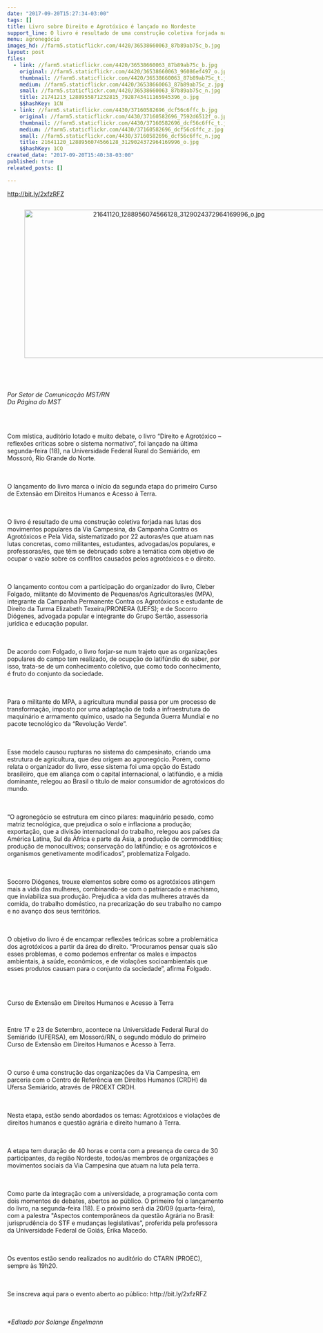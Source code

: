 ```yaml
---
date: "2017-09-20T15:27:34-03:00"
tags: []
title: Livro sobre Direito e Agrotóxico é lançado no Nordeste
support_line: O livro é resultado de uma construção coletiva forjada nas lutas dos movimentos populares da Via Campesina e da Campanha Contra os Agrotóxicos e Pela Vida.
menu: agronegócio
images_hd: //farm5.staticflickr.com/4420/36538660063_87b89ab75c_b.jpg
layout: post
files:
  - link: //farm5.staticflickr.com/4420/36538660063_87b89ab75c_b.jpg
    original: //farm5.staticflickr.com/4420/36538660063_96086ef497_o.jpg
    thumbnail: //farm5.staticflickr.com/4420/36538660063_87b89ab75c_t.jpg
    medium: //farm5.staticflickr.com/4420/36538660063_87b89ab75c_z.jpg
    small: //farm5.staticflickr.com/4420/36538660063_87b89ab75c_n.jpg
    title: 21741213_1288955871232815_7928743411165945396_o.jpg
    $$hashKey: 1CN
  - link: //farm5.staticflickr.com/4430/37160582696_dcf56c6ffc_b.jpg
    original: //farm5.staticflickr.com/4430/37160582696_7592d6512f_o.jpg
    thumbnail: //farm5.staticflickr.com/4430/37160582696_dcf56c6ffc_t.jpg
    medium: //farm5.staticflickr.com/4430/37160582696_dcf56c6ffc_z.jpg
    small: //farm5.staticflickr.com/4430/37160582696_dcf56c6ffc_n.jpg
    title: 21641120_1288956074566128_3129024372964169996_o.jpg
    $$hashKey: 1CQ
created_date: "2017-09-20T15:40:38-03:00"
published: true
releated_posts: []

---
```

<p><a href="http://bit.ly/2xfzRFZ">http://bit.ly/2xfzRFZ</a></p>

<div style="text-align:center">
<figure class="image" style="display:inline-block"><img alt="21641120_1288956074566128_3129024372964169996_o.jpg" height="343" src="//farm5.staticflickr.com/4430/37160582696_dcf56c6ffc_b.jpg" width="700" />
<figcaption></figcaption>
</figure>
</div>

<p>&nbsp;</p>

<p><br />
<em>Por Setor de Comunica&ccedil;&atilde;o MST/RN<br />
Da P&aacute;gina do MST</em></p>

<p>&nbsp;</p>

<p><br />
Com m&iacute;stica, audit&oacute;rio lotado e muito debate, o livro &ldquo;Direito e Agrot&oacute;xico &ndash; reflex&otilde;es cr&iacute;ticas sobre o sistema normativo&rdquo;, foi lan&ccedil;ado na &uacute;ltima segunda-feira (18), na Universidade Federal Rural do Semi&aacute;rido, em Mossor&oacute;, Rio Grande do Norte.</p>

<p><br />
<br />
O lan&ccedil;amento do livro marca o in&iacute;cio da segunda etapa do primeiro Curso de Extens&atilde;o em Direitos Humanos e Acesso &agrave; Terra.</p>

<p><br />
<br />
O livro &eacute; resultado de uma constru&ccedil;&atilde;o coletiva forjada nas lutas dos movimentos populares da Via Campesina, da Campanha Contra os Agrot&oacute;xicos e Pela Vida, sistematizado por 22 autoras/es que atuam nas lutas concretas, como militantes, estudantes, advogadas/os populares, e professoras/es, que t&ecirc;m se debru&ccedil;ado sobre a tem&aacute;tica com objetivo de ocupar o vazio sobre os conflitos causados pelos agrot&oacute;xicos e o direito.</p>

<p><br />
<br />
O lan&ccedil;amento contou com a participa&ccedil;&atilde;o do organizador do livro, Cleber Folgado, militante do Movimento de Pequenas/os Agricultoras/es (MPA), integrante da Campanha Permanente Contra os Agrot&oacute;xicos e estudante de Direito da Turma Elizabeth Texeira/PRONERA (UEFS); e de Socorro Di&oacute;genes, advogada popular e integrante do Grupo Sert&atilde;o, assessoria jur&iacute;dica e educa&ccedil;&atilde;o popular.&nbsp;</p>

<p><br />
<br />
De acordo com Folgado, o livro forjar-se num trajeto que as organiza&ccedil;&otilde;es populares do campo tem realizado, de ocup&ccedil;&atilde;o do latif&uacute;ndio do saber, por isso, trata-se de um conhecimento coletivo, que como todo conhecimento, &eacute; fruto do conjunto da sociedade.</p>

<p><br />
<br />
Para o militante do MPA, a agricultura mundial passa por um processo de transforma&ccedil;&atilde;o, imposto por uma adapta&ccedil;&atilde;o de toda a infraestrutura do maquin&aacute;rio e armamento qu&iacute;mico, usado na Segunda Guerra Mundial e no pacote tecnol&oacute;gico da &ldquo;Revolu&ccedil;&atilde;o Verde&rdquo;.</p>

<p><br />
<br />
Esse modelo causou rupturas no sistema do campesinato, criando uma estrutura de agricultura, que deu origem ao agroneg&oacute;cio. Por&eacute;m, como relata o organizador do livro, esse sistema foi uma op&ccedil;&atilde;o do Estado brasileiro, que em alian&ccedil;a com o capital internacional, o latif&uacute;ndio, e a m&iacute;dia dominante, relegou ao Brasil o t&iacute;tulo de maior consumidor de agrot&oacute;xicos do mundo.</p>

<p><br />
<br />
&ldquo;O agroneg&oacute;cio se estrutura em cinco pilares: maquin&aacute;rio pesado, como matriz tecnol&oacute;gica, que prejudica o solo e inflaciona a produ&ccedil;&atilde;o; exporta&ccedil;&atilde;o, que a divis&atilde;o internacional do trabalho, relegou aos pa&iacute;ses da Am&eacute;rica Latina, Sul da &Aacute;frica e parte da &Aacute;sia, a produ&ccedil;&atilde;o de commoddities; produ&ccedil;&atilde;o de monocultivos; conserva&ccedil;&atilde;o do latif&uacute;ndio; e os agrot&oacute;xicos e organismos genetivamente modificados&rdquo;, problematiza Folgado.</p>

<p><br />
<br />
Socorro Di&oacute;genes, trouxe elementos sobre como os agrot&oacute;xicos atingem mais a vida das mulheres, combinando-se com o patriarcado e machismo, que inviabiliza sua produ&ccedil;&atilde;o. Prejudica a vida das mulheres atrav&eacute;s da comida, do trabalho dom&eacute;stico, na precariza&ccedil;&atilde;o do seu trabalho no campo e no avan&ccedil;o dos seus territ&oacute;rios.&nbsp;</p>

<p><br />
<br />
O objetivo do livro &eacute; de encampar reflex&otilde;es te&oacute;ricas sobre a problem&aacute;tica dos agrot&oacute;xicos a partir da &aacute;rea do direito. &ldquo;Procuramos pensar quais s&atilde;o esses problemas, e como podemos enfrentar os males e impactos ambientais, &agrave; sa&uacute;de, econ&ocirc;micos, e de viola&ccedil;&otilde;es socioambientais que esses produtos causam para o conjunto da sociedade&rdquo;, afirma Folgado.</p>

<p>&nbsp;</p>

<p><br />
Curso de Extens&atilde;o em Direitos Humanos e Acesso &agrave; Terra&nbsp;</p>

<p>&nbsp;</p>

<p>Entre 17 e 23 de Setembro, acontece na Universidade Federal Rural do Semi&aacute;rido (UFERSA), em Mossor&oacute;/RN, o segundo m&oacute;dulo do primeiro Curso de Extens&atilde;o em Direitos Humanos e Acesso &agrave; Terra.</p>

<p><br />
<br />
O curso &eacute; uma constru&ccedil;&atilde;o das organiza&ccedil;&otilde;es da Via Campesina, em parceria com o Centro de Refer&ecirc;ncia em Direitos Humanos (CRDH) da Ufersa Semi&aacute;rido, atrav&eacute;s de PROEXT CRDH.</p>

<p><br />
<br />
Nesta etapa, est&atilde;o sendo abordados os temas: Agrot&oacute;xicos e viola&ccedil;&otilde;es de direitos humanos e quest&atilde;o agr&aacute;ria e direito humano &agrave; Terra.</p>

<p><br />
<br />
A etapa tem dura&ccedil;&atilde;o de 40 horas e conta com a presen&ccedil;a de cerca de 30 participantes, da regi&atilde;o Nordeste, todos/as membros de organiza&ccedil;&otilde;es e movimentos sociais da Via Campesina que atuam na luta pela terra.</p>

<p><br />
<br />
Como parte da integra&ccedil;&atilde;o com a universidade, a programa&ccedil;&atilde;o conta com dois momentos de debates, abertos ao p&uacute;blico. O primeiro foi o lan&ccedil;amento do livro, na segunda-feira (18). E o pr&oacute;ximo ser&aacute; dia 20/09 (quarta-feira), com a palestra &quot;Aspectos contempor&acirc;neos da quest&atilde;o Agr&aacute;ria no Brasil: jurisprud&ecirc;ncia do STF e mudan&ccedil;as legislativas&rdquo;, proferida pela professora da Universidade Federal de Goi&aacute;s, &Eacute;rika Macedo.</p>

<p><br />
<br />
Os eventos est&atilde;o sendo realizados no audit&oacute;rio do CTARN (PROEC), sempre &agrave;s 19h20.</p>

<p><br />
<br />
Se inscreva aqui para o evento aberto ao p&uacute;blico: http://bit.ly/2xfzRFZ</p>

<p><br />
<br />
<em>*Editado por Solange Engelmann</em></p>
